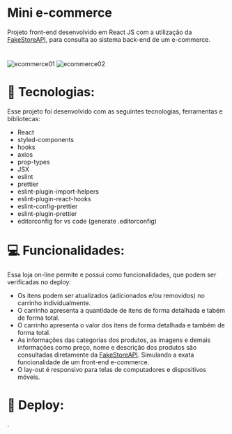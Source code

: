 # Mini e-commerce

Projeto front-end desenvolvido em React JS com a utilização da [FakeStoreAPI](https://fakestoreapi.com), para consulta ao sistema back-end de um e-commerce.
#
![ecommerce01](https://user-images.githubusercontent.com/113479357/201253637-157bd912-a71f-4fb1-aa37-9a7c570d93d8.png)
![ecommerce02](https://user-images.githubusercontent.com/113479357/201253662-62891480-49d4-451f-b546-5c37350b4aad.png)
# 🚀 Tecnologias:
 
Esse projeto foi desenvolvido com as seguintes tecnologias, ferramentas e bibliotecas:

- React
- styled-components
- hooks
- axios
- prop-types
- JSX
- eslint
- prettier
- eslint-plugin-import-helpers
- eslint-plugin-react-hooks
- eslint-config-prettier
- eslint-plugin-prettier
- editorconfig for vs code (generate .editorconfig)
#
#
# 💻 Funcionalidades:
Essa loja on-line permite e possui como funcionalidades, que podem ser verificadas no deploy:

- Os itens podem ser atualizados (adicionados e/ou removidos) no carrinho individualmente.
- O carrinho apresenta a quantidade de itens de forma detalhada e tabém de forma total.
- O carrinho apresenta o valor dos itens de forma detalhada e também de forma total.
- As informações das categorias dos produtos, as imagens e demais informações como preço, nome e descrição dos produtos são consultadas diretamente da [FakeStoreAPI](https://fakestoreapi.com). Simulando a exata funcionalidade de um front-end e-commerce.
- O lay-out é responsivo para telas de computadores e dispositivos móveis.
#
#
# 🚀 Deploy:

.
